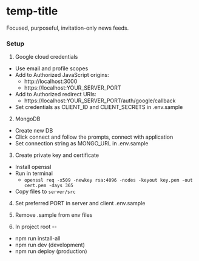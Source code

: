 # temp-title

Focused, purposeful, invitation-only news feeds.

### Setup

1. Google cloud credentials
  - Use email and profile scopes
  - Add to Authorized JavaScript origins:
    - http://localhost:3000
    - https://localhost:YOUR_SERVER_PORT
  - Add to Authorized redirect URIs:
    - https://localhost:YOUR_SERVER_PORT/auth/google/callback
  - Set credentials as CLIENT_ID and CLIENT_SECRETS in .env.sample

2. MongoDB
  - Create new DB
  - Click connect and follow the prompts, connect with application
  - Set connection string as MONGO_URL in .env.sample
  
3. Create private key and certificate
  - Install openssl
  - Run in terminal
    - `openssl req -x509 -newkey rsa:4096 -nodes -keyout key.pem -out cert.pem -days 365`
  - Copy files to `server/src`

4. Set preferred PORT in server and client .env.sample

5. Remove .sample from env files

6. In project root --

- npm run install-all
- npm run dev (development)
- npm run deploy (production)
